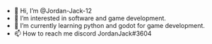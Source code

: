 - 👋 Hi, I’m @Jordan-Jack-12
- 👀 I’m interested in software and game development.
- 🌱 I’m currently learning python and godot for game development.
- 📫 How to reach me discord JordanJack#3604

<!---
Sureshkumar35/Sureshkumar35 is a ✨ special ✨ repository because its `README.md` (this file) appears on your GitHub profile.
You can click the Preview link to take a look at your changes.
--->

